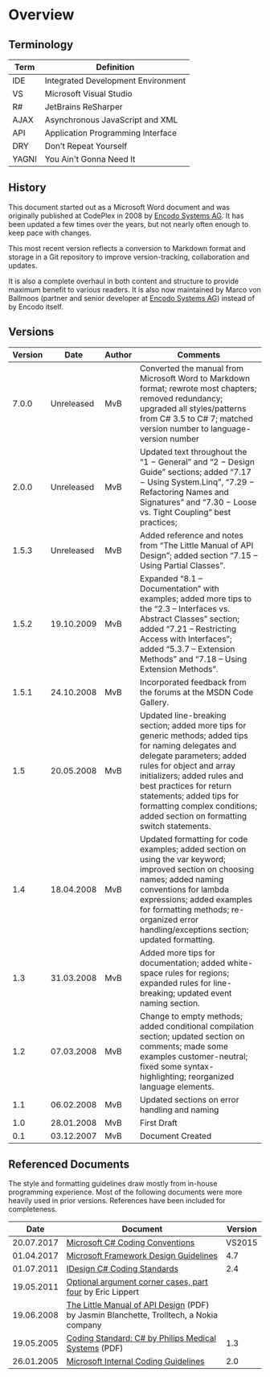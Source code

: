 # Overview

## Terminology

| Term | Definition
| --- | ---
| IDE | Integrated Development Environment
| VS | Microsoft Visual Studio
| R# | JetBrains ReSharper
| AJAX | Asynchronous JavaScript and XML
| API | Application Programming Interface
| DRY | Don’t Repeat Yourself
| YAGNI | You Ain't Gonna Need It

## History

This document started out as a Microsoft Word document and was originally published at CodePlex in 2008 by [Encodo Systems AG](http://encodo.com). It has been updated a few times over the years, but not nearly often enough to keep pace with changes.

This most recent version reflects a conversion to Markdown format and storage in a Git repository to improve version-tracking, collaboration and updates.

It is also a complete overhaul in both content and structure to provide maximum benefit to various readers. It is also now maintained by Marco von Ballmoos (partner and senior developer at [Encodo Systems AG](http://encodo.com)) instead of by Encodo itself.

## Versions

|Version |  Date | Author | Comments
| --- | --- | --- | ---
| 7.0.0 | Unreleased | MvB | Converted the manual from Microsoft Word to Markdown format; rewrote most chapters; removed redundancy; upgraded all styles/patterns from C# 3.5 to C# 7; matched version number to language-version number
| 2.0.0 | Unreleased | MvB | Updated text throughout the “1 − General” and “2 − Design Guide” sections; added “7.17 − Using System.Linq”, “7.29 − Refactoring Names and Signatures” and “7.30 − Loose vs. Tight Coupling” best practices;
| 1.5.3 | Unreleased | MvB | Added reference and notes from “The Little Manual of API Design”; added section “7.15 – Using Partial Classes”.
| 1.5.2 | 19.10.2009 | MvB | Expanded “8.1 – Documentation” with examples; added more tips to the “2.3 – Interfaces vs. Abstract Classes” section; added “7.21 – Restricting Access with Interfaces”; added “5.3.7 – Extension Methods” and “7.18 – Using Extension Methods”.
| 1.5.1 | 24.10.2008 | MvB | Incorporated feedback from the forums at the MSDN Code Gallery.
| 1.5 | 20.05.2008 | MvB | Updated line-breaking section; added more tips for generic methods; added tips for naming delegates and delegate parameters; added rules for object and array initializers; added rules and best practices for return statements; added tips for formatting complex conditions; added section on formatting switch statements.
| 1.4 | 18.04.2008 | MvB | Updated formatting for code examples; added section on using the var keyword; improved section on choosing names; added naming conventions for lambda expressions; added examples for formatting methods; re-organized error handling/exceptions section; updated formatting.
| 1.3 | 31.03.2008 | MvB | Added more tips for documentation; added white-space rules for regions; expanded rules for line-breaking; updated event naming section.
| 1.2 | 07.03.2008 | MvB | Change to empty methods; added conditional compilation section; updated section on comments; made some examples customer-neutral; fixed some syntax-highlighting; reorganized language elements.
| 1.1 | 06.02.2008 | MvB | Updated sections on error handling and naming
| 1.0 | 28.01.2008 | MvB | First Draft
| 0.1 | 03.12.2007 | MvB | Document Created

## Referenced Documents

The style and formatting guidelines draw mostly from in-house programming experience. Most of the following documents were more heavily used in prior versions. References have been included for completeness.

| Date | Document | Version
| --- | --- | ---
| 20.07.2017 | [Microsoft C# Coding Conventions](https://msdn.microsoft.com/en-us/library/ff926074.aspx) | VS2015
| 01.04.2017 | [Microsoft Framework Design Guidelines](https://msdn.microsoft.com/en-us/library/ms229042(v=vs.110).aspx) | 4.7
| 01.07.2011 | [IDesign C# Coding Standards](https://www.scribd.com/document/236016479/IDesign-C-Coding-Standard-2-4) | 2.4
| 19.05.2011 | [Optional argument corner cases, part four](http://blogs.msdn.com/b/ericlippert/archive/2011/05/19/optional-argument-corner-cases-part-four.aspx) by Eric Lippert |
| 19.06.2008 | [The Little Manual of API Design](http://www4.in.tum.de/~blanchet/api-design.pdf) (PDF) by Jasmin Blanchette, Trolltech, a Nokia company |
| 19.05.2005 | [Coding Standard: C# by Philips Medical Systems](http://www.sourceformat.com/pdf/cs-coding-standard-philips.pdf) (PDF) | 1.3
| 26.01.2005 | [Microsoft Internal Coding Guidelines](https://blogs.msdn.microsoft.com/brada/2005/01/26/internal-coding-guidelines/) | 2.0